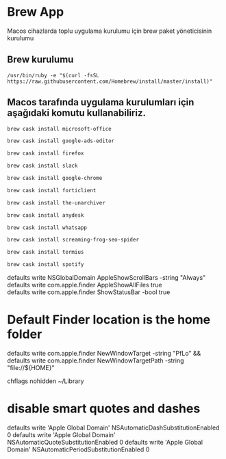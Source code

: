 # Brew App

Macos cihazlarda toplu uygulama kurulumu için brew paket yöneticisinin kurulumu 


## Brew kurulumu


```
/usr/bin/ruby -e "$(curl -fsSL https://raw.githubusercontent.com/Homebrew/install/master/install)" 
```

## Macos tarafında uygulama kurulumları için aşağıdaki komutu kullanabiliriz.


```bash
brew cask install microsoft-office
```
```bash
brew cask install google-ads-editor
```
```bash
brew cask install firefox
```
```bash
brew cask install slack
```
```bash
brew cask install google-chrome
```
```bash
brew cask install forticlient
```
```bash
brew cask install the-unarchiver
```
```bash
brew cask install anydesk
```
```bash
brew cask install whatsapp
```
```bash
brew cask install screaming-frog-seo-spider
```
```bash
brew cask install termius
```
```bash
brew cask install spotify
```

defaults write NSGlobalDomain AppleShowScrollBars -string "Always" 
defaults write com.apple.finder AppleShowAllFiles true   
defaults write com.apple.finder ShowStatusBar -bool true 

# Default Finder location is the home folder
defaults write com.apple.finder NewWindowTarget -string "PfLo" && \
  defaults write com.apple.finder NewWindowTargetPath -string "file://${HOME}"

chflags nohidden ~/Library                             

# disable smart quotes and dashes
defaults write 'Apple Global Domain' NSAutomaticDashSubstitutionEnabled 0
defaults write 'Apple Global Domain' NSAutomaticQuoteSubstitutionEnabled 0
defaults write 'Apple Global Domain' NSAutomaticPeriodSubstitutionEnabled 0
